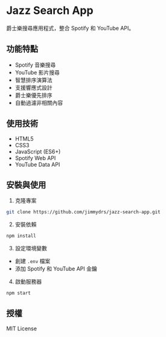 # Jazz Search App

爵士樂搜尋應用程式，整合 Spotify 和 YouTube API。

## 功能特點

- Spotify 音樂搜尋
- YouTube 影片搜尋
- 智慧排序演算法
- 支援響應式設計
- 爵士樂優先排序
- 自動過濾非相關內容

## 使用技術

- HTML5
- CSS3
- JavaScript (ES6+)
- Spotify Web API
- YouTube Data API

## 安裝與使用

1. 克隆專案
```bash
git clone https://github.com/jimmydrs/jazz-search-app.git
```

2. 安裝依賴
```bash
npm install
```

3. 設定環境變數
- 創建 `.env` 檔案
- 添加 Spotify 和 YouTube API 金鑰

4. 啟動服務器
```bash
npm start
```

## 授權
MIT License
